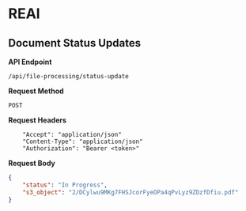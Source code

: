 # REAI

## Document Status Updates

**API Endpoint**

```/api/file-processing/status-update```

**Request Method**

```POST```

**Request Headers**
```
    "Accept": "application/json"
    "Content-Type": "application/json"
    "Authorization": "Bearer <token>"
```

**Request Body**
```json
{
    "status": "In Progress",
    "s3_object": "2/DCylwu9MKg7FHSJcorFyeOPa4qPvLyz9ZDzfDfiu.pdf"
}
```
